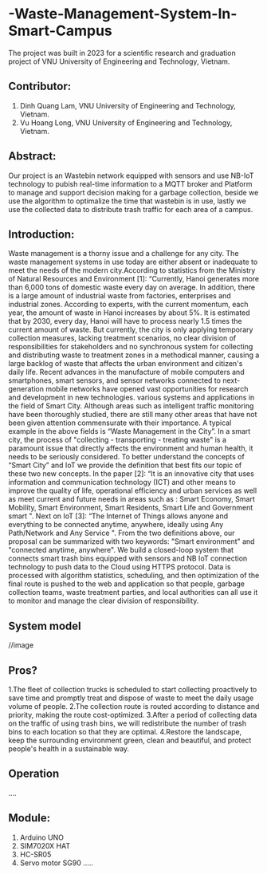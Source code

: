 # -Waste-Management-System-In-Smart-Campus

The project was built in 2023 for a scientific research and graduation project of VNU University of Engineering and Technology, Vietnam.

## Contributor:
1. Dinh Quang Lam, VNU University of Engineering and Technology, Vietnam.
2. Vu Hoang Long, VNU University of Engineering and Technology, Vietnam.

## Abstract:
Our project is an Wastebin network equipped with sensors and use NB-IoT technology to pubish real-time information to a MQTT broker and Platform to manage and support decision making for a garbage collection, beside we use the algorithm to optimalize the time that wastebin is in use, lastly we use the collected data to distribute trash traffic for each area of a campus. 

## Introduction:
Waste management is a thorny issue and a challenge for any city. The waste management systems in use today are either absent or inadequate to meet the needs of the modern city.According to statistics from the Ministry of Natural Resources and Environment [1]: “Currently, Hanoi generates more than 6,000 tons of domestic waste every day on average. In addition, there is a large amount of industrial waste from factories, enterprises and industrial zones. According to experts, with the current momentum, each year, the amount of waste in Hanoi increases by about 5%. It is estimated that by 2030, every day, Hanoi will have to process nearly 1.5 times the current amount of waste. But currently, the city is only applying temporary collection measures, lacking treatment scenarios, no clear division of responsibilities for stakeholders and no synchronous system for collecting and distributing waste to treatment zones in a methodical manner, causing a large backlog of waste that affects the urban environment and citizen's daily life.
Recent advances in the manufacture of mobile computers and smartphones, smart sensors, and sensor networks connected to next-generation mobile networks have opened vast opportunities for research and development in new technologies. various systems and applications in the field of Smart City. Although areas such as intelligent traffic monitoring have been thoroughly studied, there are still many other areas that have not been given attention commensurate with their importance. A typical example in the above fields is “Waste Management in the City”. In a smart city, the process of "collecting - transporting - treating waste" is a paramount issue that directly affects the environment and human health, it needs to be seriously considered. To better understand the concepts of “Smart City” and IoT we provide the definition that best fits our topic of these two new concepts. In the paper [2]: “It is an innovative city that uses information and communication technology (ICT) and other means to improve the quality of life, operational efficiency and urban services as well as meet current and future needs in areas such as : Smart Economy, Smart Mobility, Smart Environment, Smart Residents, Smart Life and Government smart ". Next on IoT [3]: “The Internet of Things allows anyone and everything to be connected anytime, anywhere, ideally using Any Path/Network and Any Service ". From the two definitions above, our proposal can be summarized with two keywords: "Smart environment" and "connected anytime, anywhere". We build a closed-loop system that connects smart trash bins equipped with sensors and NB IoT connection technology to push data to the Cloud using HTTPS protocol. Data is processed with algorithm statistics, scheduling, and then optimization of the final route is pushed to the web and application so that people, garbage collection teams, waste treatment parties, and local authorities can all use it to monitor and manage the clear division of responsibility.

## System model
//image

## Pros?
1.The fleet of collection trucks is scheduled to start collecting proactively to save time and promptly treat and dispose of waste to meet the daily usage volume of people.
2.The collection route is routed according to distance and priority, making the route cost-optimized.
3.After a period of collecting data on the traffic of using trash bins, we will redistribute the number of trash bins to each location so that they are optimal.
4.Restore the landscape, keep the surrounding environment green, clean and beautiful, and protect people's health in a sustainable way.


## Operation
....


## Module: 
1. Arduino UNO
2. SIM7020X HAT
3. HC-SR05 
4. Servo motor SG90
.....


